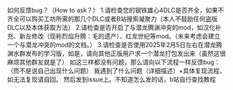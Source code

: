 
如何反馈bug？（How to ask？）
1.请检查您的钢铁雄心4DLC是否齐全，如果不齐全可以购买工坊所需的那几个DLC或者B站搜索凝聚力（本人不鼓励任何盗版DLC以及本体获取方法）
2.请检查是否开启了与潜龙腾渊冲突的mod，如汉化补充、新左修改（现称烈焰升腾：毛的遗产）、红龙世纪等mod。（未来考虑会建立一个与潜龙冲突的mod的文档。）
3.请检查是否使用2025年2月5日左右在潜龙腾渊水群发布的学习版，如是，请向其他正版用户求一个潜龙打包发出来（虽然这很麻烦其他群友就是了）
如这三样都没有问题，那么请向以下流程一样反馈bug：（而不是说自己出现什么问题）
 我遇到了什么问题（详细描述）+具体复现流程，如无法复现请自回。
 然后发到issue上。不知道怎么发的话，b站自行查找教程
